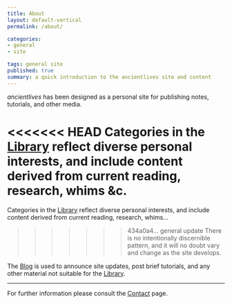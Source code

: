 ```yaml
---
title: About
layout: default-vertical
permalink: /about/

categories:
- general
- site

tags: general site
published: true
summary: a quick introduction to the ancientlives site and content
---
```


*ancientlives* has been designed as a personal site for publishing notes, tutorials, and other media.  

<<<<<<< HEAD
Categories in the [Library](/library) reflect diverse personal interests, and include content derived from current reading, research, whims &c. 
=======
Categories in the [Library](/library) reflect diverse personal interests, and include content derived from current reading, research, whims... 
>>>>>>> 434a0a4... general update
There is no intentionally discernible pattern, and it will no doubt vary and change as the site develops.

The [Blog](/blog) is used to announce site updates, post brief tutorials, and any other material not suitable for the [Library](/library).

***

For further information please consult the [Contact](/contact) page.  




